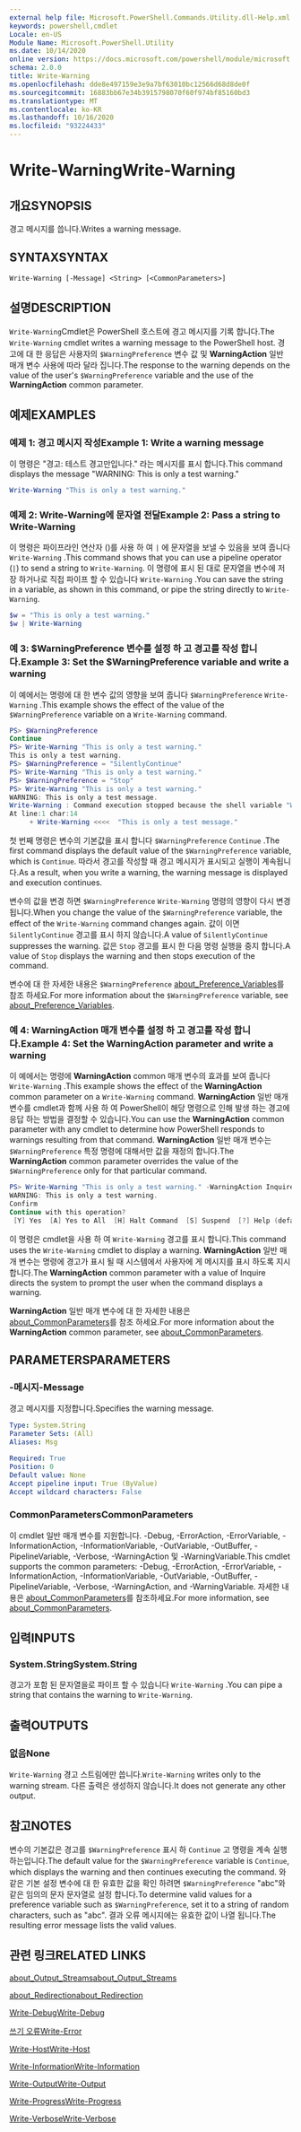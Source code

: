```yaml
---
external help file: Microsoft.PowerShell.Commands.Utility.dll-Help.xml
keywords: powershell,cmdlet
Locale: en-US
Module Name: Microsoft.PowerShell.Utility
ms.date: 10/14/2020
online version: https://docs.microsoft.com/powershell/module/microsoft.powershell.utility/write-warning?view=powershell-7&WT.mc_id=ps-gethelp
schema: 2.0.0
title: Write-Warning
ms.openlocfilehash: dde8e497159e3e9a7bf63010bc12566d68d8de0f
ms.sourcegitcommit: 16883bb67e34b3915798070f60f974bf85160bd3
ms.translationtype: MT
ms.contentlocale: ko-KR
ms.lasthandoff: 10/16/2020
ms.locfileid: "93224433"
---
```

# <span data-ttu-id="c1422-103">Write-Warning</span><span class="sxs-lookup"><span data-stu-id="c1422-103">Write-Warning</span></span>

## <span data-ttu-id="c1422-104">개요</span><span class="sxs-lookup"><span data-stu-id="c1422-104">SYNOPSIS</span></span>
<span data-ttu-id="c1422-105">경고 메시지를 씁니다.</span><span class="sxs-lookup"><span data-stu-id="c1422-105">Writes a warning message.</span></span>

## <span data-ttu-id="c1422-106">SYNTAX</span><span class="sxs-lookup"><span data-stu-id="c1422-106">SYNTAX</span></span>

```
Write-Warning [-Message] <String> [<CommonParameters>]
```

## <span data-ttu-id="c1422-107">설명</span><span class="sxs-lookup"><span data-stu-id="c1422-107">DESCRIPTION</span></span>

<span data-ttu-id="c1422-108">`Write-Warning`Cmdlet은 PowerShell 호스트에 경고 메시지를 기록 합니다.</span><span class="sxs-lookup"><span data-stu-id="c1422-108">The `Write-Warning` cmdlet writes a warning message to the PowerShell host.</span></span> <span data-ttu-id="c1422-109">경고에 대 한 응답은 사용자의 `$WarningPreference` 변수 값 및 **WarningAction** 일반 매개 변수 사용에 따라 달라 집니다.</span><span class="sxs-lookup"><span data-stu-id="c1422-109">The response to the warning depends on the value of the user's `$WarningPreference` variable and the use of the **WarningAction** common parameter.</span></span>

## <span data-ttu-id="c1422-110">예제</span><span class="sxs-lookup"><span data-stu-id="c1422-110">EXAMPLES</span></span>

### <span data-ttu-id="c1422-111">예제 1: 경고 메시지 작성</span><span class="sxs-lookup"><span data-stu-id="c1422-111">Example 1: Write a warning message</span></span>

<span data-ttu-id="c1422-112">이 명령은 "경고: 테스트 경고만입니다." 라는 메시지를 표시 합니다.</span><span class="sxs-lookup"><span data-stu-id="c1422-112">This command displays the message "WARNING: This is only a test warning."</span></span>

```powershell
Write-Warning "This is only a test warning."
```

### <span data-ttu-id="c1422-113">예제 2: Write-Warning에 문자열 전달</span><span class="sxs-lookup"><span data-stu-id="c1422-113">Example 2: Pass a string to Write-Warning</span></span>

<span data-ttu-id="c1422-114">이 명령은 파이프라인 연산자 ()를 사용 하 여 `|` 에 문자열을 보낼 수 있음을 보여 줍니다 `Write-Warning` .</span><span class="sxs-lookup"><span data-stu-id="c1422-114">This command shows that you can use a pipeline operator (`|`) to send a string to `Write-Warning`.</span></span>
<span data-ttu-id="c1422-115">이 명령에 표시 된 대로 문자열을 변수에 저장 하거나로 직접 파이프 할 수 있습니다 `Write-Warning` .</span><span class="sxs-lookup"><span data-stu-id="c1422-115">You can save the string in a variable, as shown in this command, or pipe the string directly to `Write-Warning`.</span></span>

```powershell
$w = "This is only a test warning."
$w | Write-Warning
```

### <span data-ttu-id="c1422-116">예 3: $WarningPreference 변수를 설정 하 고 경고를 작성 합니다.</span><span class="sxs-lookup"><span data-stu-id="c1422-116">Example 3: Set the $WarningPreference variable and write a warning</span></span>

<span data-ttu-id="c1422-117">이 예에서는 명령에 대 한 변수 값의 영향을 보여 줍니다 `$WarningPreference` `Write-Warning` .</span><span class="sxs-lookup"><span data-stu-id="c1422-117">This example shows the effect of the value of the `$WarningPreference` variable on a `Write-Warning` command.</span></span>

```powershell
PS> $WarningPreference
Continue
PS> Write-Warning "This is only a test warning."
This is only a test warning.
PS> $WarningPreference = "SilentlyContinue"
PS> Write-Warning "This is only a test warning."
PS> $WarningPreference = "Stop"
PS> Write-Warning "This is only a test warning."
WARNING: This is only a test message.
Write-Warning : Command execution stopped because the shell variable "WarningPreference" is set to Stop.
At line:1 char:14
     + Write-Warning <<<<  "This is only a test message."
```

<span data-ttu-id="c1422-118">첫 번째 명령은 변수의 기본값을 표시 합니다 `$WarningPreference` `Continue` .</span><span class="sxs-lookup"><span data-stu-id="c1422-118">The first command displays the default value of the `$WarningPreference` variable, which is `Continue`.</span></span> <span data-ttu-id="c1422-119">따라서 경고를 작성할 때 경고 메시지가 표시되고 실행이 계속됩니다.</span><span class="sxs-lookup"><span data-stu-id="c1422-119">As a result, when you write a warning, the warning message is displayed and execution continues.</span></span>

<span data-ttu-id="c1422-120">변수의 값을 변경 하면 `$WarningPreference` `Write-Warning` 명령의 영향이 다시 변경 됩니다.</span><span class="sxs-lookup"><span data-stu-id="c1422-120">When you change the value of the `$WarningPreference` variable, the effect of the `Write-Warning` command changes again.</span></span> <span data-ttu-id="c1422-121">값이 이면 `SilentlyContinue` 경고를 표시 하지 않습니다.</span><span class="sxs-lookup"><span data-stu-id="c1422-121">A value of `SilentlyContinue` suppresses the warning.</span></span> <span data-ttu-id="c1422-122">값은 `Stop` 경고를 표시 한 다음 명령 실행을 중지 합니다.</span><span class="sxs-lookup"><span data-stu-id="c1422-122">A value of `Stop` displays the warning and then stops execution of the command.</span></span>

<span data-ttu-id="c1422-123">변수에 대 한 자세한 내용은 `$WarningPreference` [about_Preference_Variables](../Microsoft.Powershell.Core/About/about_Preference_Variables.md)를 참조 하세요.</span><span class="sxs-lookup"><span data-stu-id="c1422-123">For more information about the `$WarningPreference` variable, see [about_Preference_Variables](../Microsoft.Powershell.Core/About/about_Preference_Variables.md).</span></span>

### <span data-ttu-id="c1422-124">예 4: WarningAction 매개 변수를 설정 하 고 경고를 작성 합니다.</span><span class="sxs-lookup"><span data-stu-id="c1422-124">Example 4: Set the WarningAction parameter and write a warning</span></span>

<span data-ttu-id="c1422-125">이 예에서는 명령에 **WarningAction** common 매개 변수의 효과를 보여 줍니다 `Write-Warning` .</span><span class="sxs-lookup"><span data-stu-id="c1422-125">This example shows the effect of the **WarningAction** common parameter on a `Write-Warning` command.</span></span> <span data-ttu-id="c1422-126">**WarningAction** 일반 매개 변수를 cmdlet과 함께 사용 하 여 PowerShell이 해당 명령으로 인해 발생 하는 경고에 응답 하는 방법을 결정할 수 있습니다.</span><span class="sxs-lookup"><span data-stu-id="c1422-126">You can use the **WarningAction** common parameter with any cmdlet to determine how PowerShell responds to warnings resulting from that command.</span></span> <span data-ttu-id="c1422-127">**WarningAction** 일반 매개 변수는 `$WarningPreference` 특정 명령에 대해서만 값을 재정의 합니다.</span><span class="sxs-lookup"><span data-stu-id="c1422-127">The **WarningAction** common parameter overrides the value of the `$WarningPreference` only for that particular command.</span></span>

```powershell
PS> Write-Warning "This is only a test warning." -WarningAction Inquire
WARNING: This is only a test warning.
Confirm
Continue with this operation?
 [Y] Yes  [A] Yes to All  [H] Halt Command  [S] Suspend  [?] Help (default is "Y"):
```

<span data-ttu-id="c1422-128">이 명령은 cmdlet을 사용 하 여 `Write-Warning` 경고를 표시 합니다.</span><span class="sxs-lookup"><span data-stu-id="c1422-128">This command uses the `Write-Warning` cmdlet to display a warning.</span></span> <span data-ttu-id="c1422-129">**WarningAction** 일반 매개 변수는 명령에 경고가 표시 될 때 시스템에서 사용자에 게 메시지를 표시 하도록 지시 합니다.</span><span class="sxs-lookup"><span data-stu-id="c1422-129">The **WarningAction** common parameter with a value of Inquire directs the system to prompt the user when the command displays a warning.</span></span>

<span data-ttu-id="c1422-130">**WarningAction** 일반 매개 변수에 대 한 자세한 내용은 [about_CommonParameters](../Microsoft.Powershell.Core/About/about_CommonParameters.md)를 참조 하세요.</span><span class="sxs-lookup"><span data-stu-id="c1422-130">For more information about the **WarningAction** common parameter, see [about_CommonParameters](../Microsoft.Powershell.Core/About/about_CommonParameters.md).</span></span>

## <span data-ttu-id="c1422-131">PARAMETERS</span><span class="sxs-lookup"><span data-stu-id="c1422-131">PARAMETERS</span></span>

### <span data-ttu-id="c1422-132">-메시지</span><span class="sxs-lookup"><span data-stu-id="c1422-132">-Message</span></span>
<span data-ttu-id="c1422-133">경고 메시지를 지정합니다.</span><span class="sxs-lookup"><span data-stu-id="c1422-133">Specifies the warning message.</span></span>

```yaml
Type: System.String
Parameter Sets: (All)
Aliases: Msg

Required: True
Position: 0
Default value: None
Accept pipeline input: True (ByValue)
Accept wildcard characters: False
```

### <span data-ttu-id="c1422-134">CommonParameters</span><span class="sxs-lookup"><span data-stu-id="c1422-134">CommonParameters</span></span>

<span data-ttu-id="c1422-135">이 cmdlet 일반 매개 변수를 지원합니다. -Debug, -ErrorAction, -ErrorVariable, -InformationAction, -InformationVariable, -OutVariable, -OutBuffer, -PipelineVariable, -Verbose, -WarningAction 및 -WarningVariable.</span><span class="sxs-lookup"><span data-stu-id="c1422-135">This cmdlet supports the common parameters: -Debug, -ErrorAction, -ErrorVariable, -InformationAction, -InformationVariable, -OutVariable, -OutBuffer, -PipelineVariable, -Verbose, -WarningAction, and -WarningVariable.</span></span> <span data-ttu-id="c1422-136">자세한 내용은 [about_CommonParameters](https://go.microsoft.com/fwlink/?LinkID=113216)를 참조하세요.</span><span class="sxs-lookup"><span data-stu-id="c1422-136">For more information, see [about_CommonParameters](https://go.microsoft.com/fwlink/?LinkID=113216).</span></span>

## <span data-ttu-id="c1422-137">입력</span><span class="sxs-lookup"><span data-stu-id="c1422-137">INPUTS</span></span>

### <span data-ttu-id="c1422-138">System.String</span><span class="sxs-lookup"><span data-stu-id="c1422-138">System.String</span></span>

<span data-ttu-id="c1422-139">경고가 포함 된 문자열을로 파이프 할 수 있습니다 `Write-Warning` .</span><span class="sxs-lookup"><span data-stu-id="c1422-139">You can pipe a string that contains the warning to `Write-Warning`.</span></span>

## <span data-ttu-id="c1422-140">출력</span><span class="sxs-lookup"><span data-stu-id="c1422-140">OUTPUTS</span></span>

### <span data-ttu-id="c1422-141">없음</span><span class="sxs-lookup"><span data-stu-id="c1422-141">None</span></span>

<span data-ttu-id="c1422-142">`Write-Warning` 경고 스트림에만 씁니다.</span><span class="sxs-lookup"><span data-stu-id="c1422-142">`Write-Warning` writes only to the warning stream.</span></span> <span data-ttu-id="c1422-143">다른 출력은 생성하지 않습니다.</span><span class="sxs-lookup"><span data-stu-id="c1422-143">It does not generate any other output.</span></span>

## <span data-ttu-id="c1422-144">참고</span><span class="sxs-lookup"><span data-stu-id="c1422-144">NOTES</span></span>

<span data-ttu-id="c1422-145">변수의 기본값은 경고를 `$WarningPreference` 표시 하 `Continue` 고 명령을 계속 실행 하는입니다.</span><span class="sxs-lookup"><span data-stu-id="c1422-145">The default value for the `$WarningPreference` variable is `Continue`, which displays the warning and then continues executing the command.</span></span> <span data-ttu-id="c1422-146">와 같은 기본 설정 변수에 대 한 유효한 값을 확인 하려면 `$WarningPreference` "abc"와 같은 임의의 문자 문자열로 설정 합니다.</span><span class="sxs-lookup"><span data-stu-id="c1422-146">To determine valid values for a preference variable such as `$WarningPreference`, set it to a string of random characters, such as "abc".</span></span> <span data-ttu-id="c1422-147">결과 오류 메시지에는 유효한 값이 나열 됩니다.</span><span class="sxs-lookup"><span data-stu-id="c1422-147">The resulting error message lists the valid values.</span></span>

## <span data-ttu-id="c1422-148">관련 링크</span><span class="sxs-lookup"><span data-stu-id="c1422-148">RELATED LINKS</span></span>

[<span data-ttu-id="c1422-149">about_Output_Streams</span><span class="sxs-lookup"><span data-stu-id="c1422-149">about_Output_Streams</span></span>](../Microsoft.PowerShell.Core/About/about_Output_Streams.md)

[<span data-ttu-id="c1422-150">about_Redirection</span><span class="sxs-lookup"><span data-stu-id="c1422-150">about_Redirection</span></span>](../Microsoft.PowerShell.Core/About/about_Redirection.md)

[<span data-ttu-id="c1422-151">Write-Debug</span><span class="sxs-lookup"><span data-stu-id="c1422-151">Write-Debug</span></span>](Write-Debug.md)

[<span data-ttu-id="c1422-152">쓰기 오류</span><span class="sxs-lookup"><span data-stu-id="c1422-152">Write-Error</span></span>](Write-Error.md)

[<span data-ttu-id="c1422-153">Write-Host</span><span class="sxs-lookup"><span data-stu-id="c1422-153">Write-Host</span></span>](Write-Host.md)

[<span data-ttu-id="c1422-154">Write-Information</span><span class="sxs-lookup"><span data-stu-id="c1422-154">Write-Information</span></span>](Write-Information.md)

[<span data-ttu-id="c1422-155">Write-Output</span><span class="sxs-lookup"><span data-stu-id="c1422-155">Write-Output</span></span>](Write-Output.md)

[<span data-ttu-id="c1422-156">Write-Progress</span><span class="sxs-lookup"><span data-stu-id="c1422-156">Write-Progress</span></span>](Write-Progress.md)

[<span data-ttu-id="c1422-157">Write-Verbose</span><span class="sxs-lookup"><span data-stu-id="c1422-157">Write-Verbose</span></span>](Write-Verbose.md)
